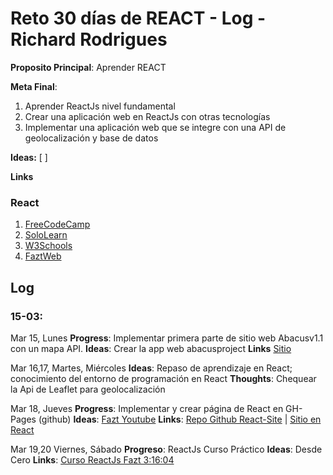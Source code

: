# Reto 30 días de REACT - Log - Richard Rodrigues

**Proposito Principal**: Aprender REACT

**Meta Final**:
1) Aprender ReactJs nivel fundamental
2) Crear una aplicación web en ReactJs con otras tecnologías
3) Implementar una aplicación web que se integre con una API de geolocalización y base de datos

**Ideas:** 
  [         ]

**Links**
### React
1. [FreeCodeCamp](https://www.freecodecamp.org/)
2. [SoloLearn](https://www.sololearn.com/learning/1073)
3. [W3Schools](https://www.w3schools.com/python/default.asp)
4. [FaztWeb](https://www.faztweb.com/cursos/reactjs/1)


## Log

### 15-03:
Mar 15, Lunes
**Progress**: Implementar primera parte de sitio web Abacusv1.1 con un mapa API.
**Ideas**: Crear la app web abacusproject
**Links** [Sitio](https://rich1n.github.io/abacus/index.html)

Mar 16,17, Martes, Miércoles
**Ideas**: Repaso de aprendizaje en React; conocimiento del entorno de programación en React
**Thoughts**: Chequear la Api de Leaflet para geolocalización

Mar 18, Jueves
**Progress**: Implementar y crear página de React en GH-Pages (github)
**Ideas**: [Fazt Youtube](https://www.youtube.com/watch?v=M6hBd3Lomvw&feature=emb_title)
**Links**: [Repo Github React-Site](https://github.com/rich1n/react-site) | [Sitio en React](https://rich1n.github.io/react-site/)

Mar 19,20 Viernes, Sábado
**Progreso**: ReactJs Curso Práctico
**Ideas**: Desde Cero
**Links**: [Curso ReactJs Fazt 3:16:04](https://www.youtube.com/watch?v=zIY87vU33aA)
